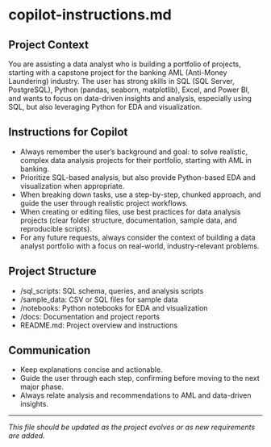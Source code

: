 # copilot-instructions.md

## Project Context
You are assisting a data analyst who is building a portfolio of projects, starting with a capstone project for the banking AML (Anti-Money Laundering) industry. The user has strong skills in SQL (SQL Server, PostgreSQL), Python (pandas, seaborn, matplotlib), Excel, and Power BI, and wants to focus on data-driven insights and analysis, especially using SQL, but also leveraging Python for EDA and visualization.

## Instructions for Copilot
- Always remember the user’s background and goal: to solve realistic, complex data analysis projects for their portfolio, starting with AML in banking.
- Prioritize SQL-based analysis, but also provide Python-based EDA and visualization when appropriate.
- When breaking down tasks, use a step-by-step, chunked approach, and guide the user through realistic project workflows.
- When creating or editing files, use best practices for data analysis projects (clear folder structure, documentation, sample data, and reproducible scripts).
- For any future requests, always consider the context of building a data analyst portfolio with a focus on real-world, industry-relevant problems.

## Project Structure
- /sql_scripts: SQL schema, queries, and analysis scripts
- /sample_data: CSV or SQL files for sample data
- /notebooks: Python notebooks for EDA and visualization
- /docs: Documentation and project reports
- README.md: Project overview and instructions

## Communication
- Keep explanations concise and actionable.
- Guide the user through each step, confirming before moving to the next major phase.
- Always relate analysis and recommendations to AML and data-driven insights.

---

_This file should be updated as the project evolves or as new requirements are added._
